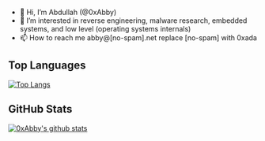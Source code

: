 - 👋 Hi, I’m Abdullah (@0xAbby)
- 👀 I’m interested in reverse engineering, malware research, embedded systems, and low level (operating systems internals)
- 📫 How to reach me abby@[no-spam].net replace [no-spam] with 0xada



## **Top Languages**
[![Top Langs](https://github-readme-stats.vercel.app/api/top-langs/?username=0xAbby&layout=compact&hide=CMake,html,Assembly,Batchfile,Makefile,XS,css,JavaScript&theme=react&hide_border=false)](https://github.com/0xAbby/)

## **GitHub Stats** 
[![0xAbby's github stats](https://github-readme-stats.vercel.app/api?username=0xAbby&theme=react&count_private=true&hide_border=false)](https://github.com/0xAbby)
